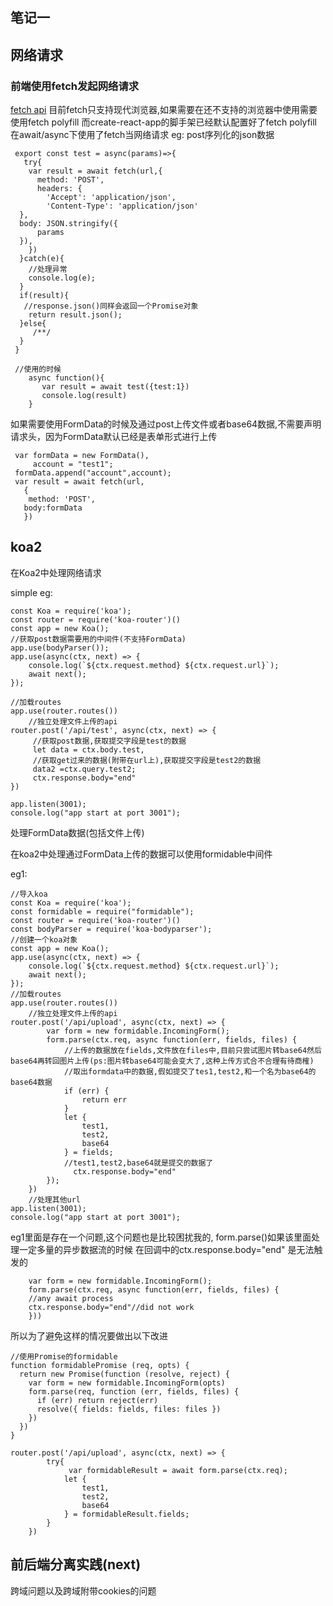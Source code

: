 ## 笔记一
## 网络请求
### 前端使用fetch发起网络请求
[fetch api](https://developer.mozilla.org/zh-CN/docs/Web/API/Fetch_API/Using_Fetch)
目前fetch只支持现代浏览器,如果需要在还不支持的浏览器中使用需要使用fetch  polyfill
而create-react-app的脚手架已经默认配置好了fetch  polyfill
在await/async下使用了fetch当网络请求
eg:
post序列化的json数据

```
 export const test = async(params)=>{
   try{
    var result = await fetch(url,{
      method: 'POST',
      headers: {
        'Accept': 'application/json',
        'Content-Type': 'application/json'
  },
  body: JSON.stringify({
      params
  }),
    })
  }catch(e){
    //处理异常
    console.log(e);
  }
  if(result){
   //response.json()同样会返回一个Promise对象
    return result.json();
  }else{
     /**/
  }
 }

 //使用的时候
    async function(){
       var result = await test({test:1})
       console.log(result)
    }

```
如果需要使用FormData的时候及通过post上传文件或者base64数据,不需要声明请求头，因为FormData默认已经是表单形式进行上传

```
 var formData = new FormData(),
     account = "test1";
 formData.append("account",account);
 var result = await fetch(url,
   {
    method: 'POST',
   body:formData
   })

```

## koa2

在Koa2中处理网络请求

simple eg:

```
const Koa = require('koa');
const router = require('koa-router')()
const app = new Koa();
//获取post数据需要用的中间件(不支持FormData)
app.use(bodyParser());
app.use(async(ctx, next) => {
	console.log(`${ctx.request.method} ${ctx.request.url}`);
	await next();
});

//加载routes
app.use(router.routes())
	//独立处理文件上传的api
router.post('/api/test', async(ctx, next) => {    
     //获取post数据,获取提交字段是test的数据
     let data = ctx.body.test,
     //获取get过来的数据(附带在url上),获取提交字段是test2的数据
     data2 =ctx.query.test2;
     ctx.response.body="end"
})

app.listen(3001);
console.log("app start at port 3001");
```

处理FormData数据(包括文件上传)

在koa2中处理通过FormData上传的数据可以使用formidable中间件

eg1:

```
//导入koa
const Koa = require('koa');
const formidable = require("formidable");
const router = require('koa-router')()
const bodyParser = require('koa-bodyparser');
//创建一个koa对象
const app = new Koa();
app.use(async(ctx, next) => {
	console.log(`${ctx.request.method} ${ctx.request.url}`);
	await next();
});
//加载routes
app.use(router.routes())
	//独立处理文件上传的api
router.post('/api/upload', async(ctx, next) => {
		var form = new formidable.IncomingForm();
		form.parse(ctx.req, async function(err, fields, files) {
			//上传的数据放在fields,文件放在files中,目前只尝试图片转base64然后base64再转回图片上传(ps:图片转base64可能会变大了,这种上传方式合不合理有待商榷)
			//取出formdata中的数据,假如提交了tes1,test2,和一个名为base64的base64数据
			if (err) {
				return err
			}
			let {
				test1,
				test2,
				base64
			} = fields;
			//test1,test2,base64就是提交的数据了
			  ctx.response.body="end"
		});
	})
	//处理其他url
app.listen(3001);
console.log("app start at port 3001");

```

eg1里面是存在一个问题,这个问题也是比较困扰我的,
form.parse()如果该里面处理一定多量的异步数据流的时候 在回调中的ctx.response.body="end" 是无法触发的

```
	var form = new formidable.IncomingForm();
	form.parse(ctx.req, async function(err, fields, files) {
	//any await process
	ctx.response.body="end"//did not work
	}))

```
所以为了避免这样的情况要做出以下改进

```
//使用Promise的formidable
function formidablePromise (req, opts) {
  return new Promise(function (resolve, reject) {
    var form = new formidable.IncomingForm(opts)
    form.parse(req, function (err, fields, files) {
      if (err) return reject(err)
      resolve({ fields: fields, files: files })
    })
  })
}

router.post('/api/upload', async(ctx, next) => {
		try{
		     var formidableResult = await form.parse(ctx.req);
			let {
				test1,
				test2,
				base64
			} = formidableResult.fields;
		}
	})

```


## 前后端分离实践(next)
跨域问题以及跨域附带cookies的问题
